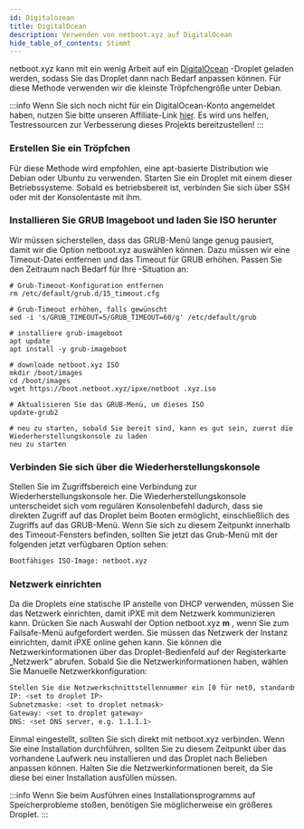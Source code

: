 ```yaml
---
id: Digitalozean
title: DigitalOcean
description: Verwenden von netboot.xyz auf DigitalOcean
hide_table_of_contents: Stimmt
---
```


netboot.xyz kann mit ein wenig Arbeit auf ein [DigitalOcean](https://m.do.co/c/ab4e8f17ba0d) -Droplet geladen werden, sodass Sie das Droplet dann nach Bedarf anpassen können. Für diese Methode verwenden wir die kleinste Tröpfchengröße unter Debian.

:::info
Wenn Sie sich noch nicht für ein DigitalOcean-Konto angemeldet haben, nutzen Sie bitte unseren Affiliate-Link [hier](https://m.do.co/c/ab4e8f17ba0d). Es wird uns helfen, Testressourcen zur Verbesserung dieses Projekts bereitzustellen!
:::

### Erstellen Sie ein Tröpfchen

Für diese Methode wird empfohlen, eine apt-basierte Distribution wie Debian oder Ubuntu zu verwenden. Starten Sie ein Droplet mit einem dieser Betriebssysteme. Sobald es betriebsbereit ist, verbinden Sie sich über SSH oder mit der Konsolentaste mit ihm.

### Installieren Sie GRUB Imageboot und laden Sie ISO herunter

Wir müssen sicherstellen, dass das GRUB-Menü lange genug pausiert, damit wir die Option netboot.xyz auswählen können. Dazu müssen wir eine Timeout-Datei entfernen und das Timeout für GRUB erhöhen. Passen Sie den Zeitraum nach Bedarf für Ihre -Situation an:

```shell
# Grub-Timeout-Konfiguration entfernen
rm /etc/default/grub.d/15_timeout.cfg

# Grub-Timeout erhöhen, falls gewünscht
sed -i 's/GRUB_TIMEOUT=5/GRUB_TIMEOUT=60/g' /etc/default/grub

# installiere grub-imageboot
apt update
apt install -y grub-imageboot

# downloade netboot.xyz ISO
mkdir /boot/images
cd /boot/images
wget https://boot.netboot.xyz/ipxe/netboot .xyz.iso

# Aktualisieren Sie das GRUB-Menü, um dieses ISO
update-grub2

# neu zu starten, sobald Sie bereit sind, kann es gut sein, zuerst die Wiederherstellungskonsole zu laden
neu zu starten
```

### Verbinden Sie sich über die Wiederherstellungskonsole

Stellen Sie im Zugriffsbereich eine Verbindung zur Wiederherstellungskonsole her. Die Wiederherstellungskonsole unterscheidet sich vom regulären Konsolenbefehl dadurch, dass sie direkten Zugriff auf das Droplet beim Booten ermöglicht, einschließlich des Zugriffs auf das GRUB-Menü. Wenn Sie sich zu diesem Zeitpunkt innerhalb des Timeout-Fensters befinden, sollten Sie jetzt das Grub-Menü mit der folgenden jetzt verfügbaren Option sehen:

```bash
Bootfähiges ISO-Image: netboot.xyz
```

### Netzwerk einrichten

Da die Droplets eine statische IP anstelle von DHCP verwenden, müssen Sie das Netzwerk einrichten, damit iPXE mit dem Netzwerk kommunizieren kann. Drücken Sie nach Auswahl der Option netboot.xyz **m** , wenn Sie zum Failsafe-Menü aufgefordert werden. Sie müssen das Netzwerk der Instanz einrichten, damit iPXE online gehen kann. Sie können die Netzwerkinformationen über das Droplet-Bedienfeld auf der Registerkarte „Netzwerk“ abrufen. Sobald Sie die Netzwerkinformationen haben, wählen Sie Manuelle Netzwerkkonfiguration:

```bash
Stellen Sie die Netzwerkschnittstellennummer ein [0 für net0, standardmäßig 0]: <set to 0>
IP: <set to droplet IP>
Subnetzmaske: <set to droplet netmask>
Gateway: <set to droplet gateway>
DNS: <set DNS server, e.g. 1.1.1.1>
```

Einmal eingestellt, sollten Sie sich direkt mit netboot.xyz verbinden. Wenn Sie eine Installation durchführen, sollten Sie zu diesem Zeitpunkt über das vorhandene Laufwerk neu installieren und das Droplet nach Belieben anpassen können. Halten Sie die Netzwerkinformationen bereit, da Sie diese bei einer Installation ausfüllen müssen.

:::info
Wenn Sie beim Ausführen eines Installationsprogramms auf Speicherprobleme stoßen, benötigen Sie möglicherweise ein größeres Droplet.
:::
